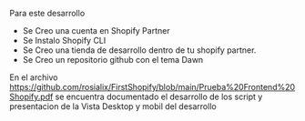 Para este desarrollo 
- Se Creo una cuenta en Shopify Partner
- Se Instalo Shopify CLI
- Se Creo una tienda de desarrollo dentro de tu shopify partner.
- Se Creo un repositorio github con el tema Dawn

En el archivo https://github.com/rosialix/FirstShopify/blob/main/Prueba%20Frontend%20Shopify.pdf se encuentra documentado el desarrollo de los script y presentacion de la Vista Desktop y mobil del desarrollo